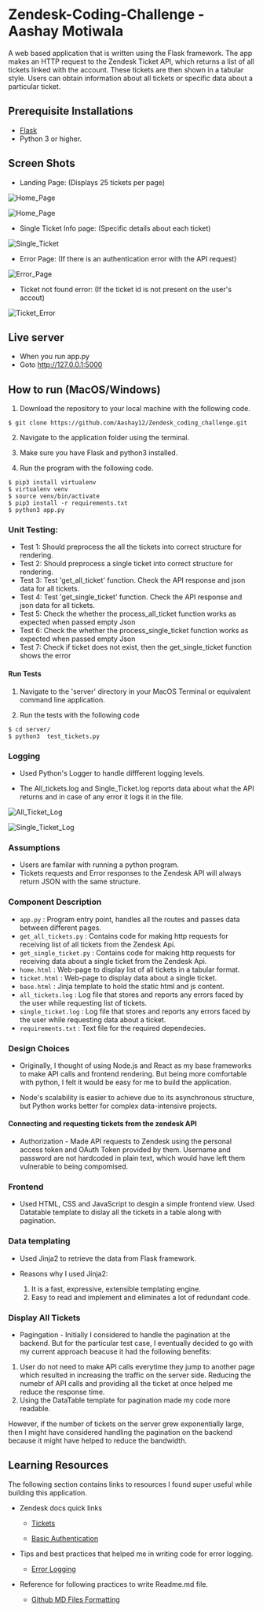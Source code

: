 # Zendesk-Coding-Challenge - Aashay Motiwala

A web based application that is written using the Flask framework. The app makes an HTTP request to the Zendesk Ticket API, which returns a list of all tickets linked with the account. These tickets are then shown in a tabular style. Users can obtain information about all tickets or specific data about a particular ticket.

## Prerequisite Installations

- [Flask](https://pypi.org/project/Flask/)
- Python 3 or higher.

## Screen Shots
- Landing Page: (Displays 25 tickets per page)

![Home_Page](images/Home_Page.png)

![Home_Page](images/Home_Page_2.png)

- Single Ticket Info page: (Specific details about each ticket)

![Single_Ticket](images/Single_Ticket.png)

- Error Page: (If there is an authentication error with the API request) 

![Error_Page](images/Error_Page.png)

- Ticket not found error: (If the ticket id is not present on the user's accout)

![Ticket_Error](images/Ticket_Not_Found.png)

## Live server

- When you run app.py
- Goto http://127.0.0.1:5000

## How to run (MacOS/Windows)

1. Download the repository to your local machine with the following code.

```
$ git clone https://github.com/Aashay12/Zendesk_coding_challenge.git
```

2. Navigate to the application folder using the terminal.

3. Make sure you have Flask and python3 installed.

4. Run the program with the following code.

```
$ pip3 install virtualenv
$ virtualenv venv
$ source venv/bin/activate
$ pip3 install -r requirements.txt
$ python3 app.py
```

### Unit Testing:

  - Test 1: Should preprocess the all the tickets into correct structure for rendering.
  - Test 2: Should preprocess a single ticket into correct structure for rendering.
  - Test 3: Test 'get_all_ticket' function. Check the API response and json data for all tickets.
  - Test 4: Test 'get_single_ticket' function. Check the API response and json data for all tickets.
  - Test 5: Check the whether the process_all_ticket function works as expected when passed empty Json
  - Test 6: Check the whether the process_single_ticket function works as expected when passed empty Json
  - Test 7: Check if ticket does not exist, then the get_single_ticket function shows the error

#### Run Tests

1. Navigate to the 'server' directory in your MacOS Terminal or equivalent command line application.

2. Run the tests with the following code
```
$ cd server/
$ python3  test_tickets.py
```

### Logging

- Used Python's Logger to handle diffferent logging levels.

- The All_tickets.log and Single_Ticket.log reports data about what the API returns and in case of any error it logs it in the file.

![All_Ticket_Log](images/All_Ticket_Log.png)

![Single_Ticket_Log](images/Sinlge_Ticket_Logs.png)


### Assumptions

- Users are familar with running a python program.
- Tickets requests and Error responses to the Zendesk API will always return JSON with the same structure.

### Component Description

- `app.py` : Program entry point, handles all the routes and passes data between different pages.
- `get_all_tickets.py` : Contains code for making http requests for receiving list of all tickets from the Zendesk Api.
- `get_single_ticket.py` : Contains code for making http requests for receiving data about a single ticket from the Zendesk Api.
- `home.html` : Web-page to display list of all tickets in a tabular format.
- `ticket.html` : Web-page to display data about a single ticket.
- `base.html` : Jinja template to hold the static html and js content.
- `all_tickets.log` : Log file that stores and reports any errors faced by the user while requesting list of tickets.
- `single_ticket.log` : Log file that stores and reports any errors faced by the user while requesting data about a ticket.
- `requirements.txt` : Text file for the required dependecies.

### Design Choices

- Originally, I thought of using Node.js and React as my base frameworks to make API calls and frontend rendering. 
  But being more comfortable with python, I felt it would be easy for me to build the application.

- Node's scalability is easier to achieve due to its asynchronous structure, but Python works better for complex data-intensive projects.

#### Connecting and requesting tickets from the zendesk API

  - Authorization - Made API requests to Zendesk using the personal access token and OAuth Token provided by them. Username and password are not hardcoded in plain text, which would have left them vulnerable to being compomised.

### Frontend
   - Used HTML, CSS and JavaScript to desgin a simple frontend view. Used Datatable template to dislay all the tickets in a table along with pagination.

### Data templating
   - Used Jinja2 to retrieve the data from Flask framework. 

  - Reasons why I used Jinja2:
    1. It is a fast, expressive, extensible templating engine.
    2. Easy to read and implement and eliminates a lot of redundant code.

### Display All Tickets
  - Pagingation - 
  Initially I considered to handle the pagination at the backend. But for the particular test case, I eventually decided to go with my current approach beacuse it had the following benefits:
    
  1. User do not need to make API calls everytime they jump to another page which resulted in increasing the traffic on the server side.    Reducing the numebr of API calls and providing all the ticket at once helped me reduce the response time.
  2. Using the DataTable template for pagination made my code more readable.

  However, if the number of tickets on the server grew exponentially large, then I might have considered handling the pagination on the backend because it might have helped to reduce the bandwidth.

## Learning Resources

The following section contains links to resources I found super useful while building this application.

- Zendesk docs quick links

  - [Tickets](https://developer.zendesk.com/rest_api/docs/support/tickets#show-ticket)

  - [Basic Authentication](https://developer.zendesk.com/rest_api/docs/support/introduction#basic-authentication)

- Tips and best practices that helped me in writing code for error logging.

  - [Error Logging](https://www.loggly.com/use-cases/6-python-logging-best-practices-you-should-be-aware-of/)

- Reference for following practices to write Readme.md file.

  - [Github MD Files Formatting](https://help.github.com/en/articles/basic-writing-and-formatting-syntax)
